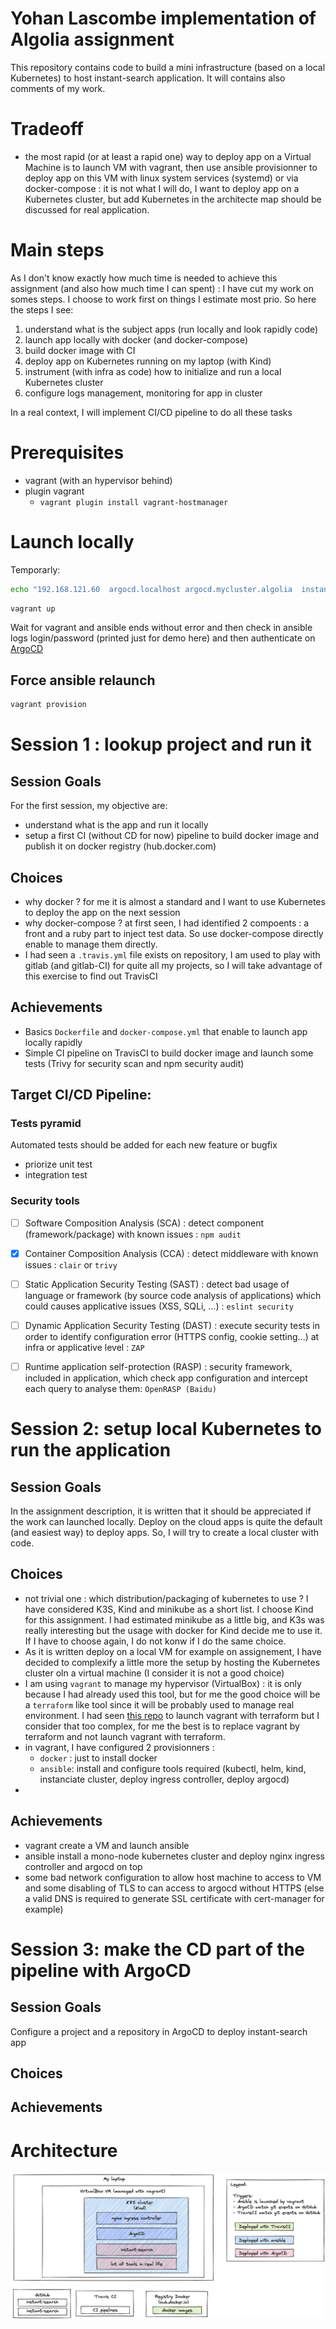 # Yohan Lascombe implementation of Algolia assignment

This repository contains code to build a mini infrastructure (based on a local Kubernetes) to host instant-search application.
It will contains also comments of my work.


# Tradeoff
* the most rapid (or at least a rapid one) way to deploy app on a Virtual Machine is to launch VM with vagrant, then use ansible provisionner to deploy app on this VM with linux system services (systemd) or via docker-compose : it is not what I will do, I want to deploy app on a Kubernetes cluster, but add Kubernetes in the architecte map should be discussed for real application.

# Main steps

As I don't know exactly how much time is needed to achieve this assignment (and also how much time I can spent) : I have cut my work on somes steps. I choose to work first on things I estimate most prio. So here the steps I see:
1. understand what is the subject apps (run locally and look rapidly code)
1. launch app locally with docker (and docker-compose)
1. build docker image with CI
1. deploy app on Kubernetes running on my laptop (with Kind)
1. instrument (with infra as code) how to initialize and run a local Kubernetes cluster
1. configure logs management, monitoring for app in cluster 

In a real context, I will implement CI/CD pipeline to do all these tasks


# Prerequisites

* vagrant (with an hypervisor behind)
* plugin vagrant
    * `vagrant plugin install vagrant-hostmanager`

# Launch locally

Temporarly:
```sh
echo "192.168.121.60  argocd.localhost argocd.mycluster.algolia  instant-search.mycluster.algolia" | sudo tee -a /etc/hosts
```

```bash
vagrant up
```

Wait for vagrant and ansible ends without error and then check in ansible logs login/password (printed just for demo here) and then
authenticate on [ArgoCD](https://argocd.mycluster.algolia/)

## Force ansible relaunch

```sh
vagrant provision
```

# Session 1 : lookup project and run it

## Session Goals
For the first session, my objective are:
* understand what is the app and run it locally
* setup a first CI (without CD for now) pipeline to build docker image and publish it on docker registry (hub.docker.com)

## Choices
* why docker ? for me it is almost a standard and I want to use Kubernetes to deploy the app on the next session
* why docker-compose ? at first seen, I had identified 2 compoents : a front and a ruby part to inject test data. So use docker-compose directly enable to manage them directly.
* I had seen a `.travis.yml` file exists on repository, I am used to play with gitlab (and gitlab-CI) for quite all my projects, so I will take advantage of this exercise to find out TravisCI

## Achievements
* Basics `Dockerfile` and `docker-compose.yml` that enable to launch app locally rapidly
* Simple CI pipeline on TravisCI to build docker image and launch some tests (Trivy for security scan and npm security audit)

## Target CI/CD Pipeline:

### Tests pyramid
Automated tests should be added for each new feature or bugfix
* priorize unit test
* integration test

### Security tools
* [ ] Software Composition Analysis (SCA) : detect component (framework/package) with known issues : `npm audit`
* [x] Container Composition Analysis (CCA) : detect middleware with known issues : `clair` or `trivy`
* [ ] Static Application Security Testing (SAST) : detect bad usage of language or framework (by source code analysis of applications) which could causes applicative issues (XSS, SQLi, …) : `eslint security`
* [ ] Dynamic Application Security Testing (DAST) : execute security tests in order to identify configuration error (HTTPS config, cookie setting...) at infra or applicative level : `ZAP`
* [ ] Runtime application self-protection (RASP) : security framework, included in application, which check app configuration and intercept each query to analyse them: `OpenRASP (Baidu)`









# Session 2: setup local Kubernetes to run the application

## Session Goals
In the assignment description, it is written that it should be appreciated if the work can launched locally. Deploy on the cloud apps is quite the default (and easiest way) to deploy apps. 
So, I will try to create a local cluster with code.

## Choices
* not trivial one : which distribution/packaging of kubernetes to use ? I have considered K3S, Kind and minikube as a short list. I choose Kind for this assignment. I had estimated minikube as a little big, 
and K3s was really interesting but the usage with docker for Kind decide me to use it. If I have to choose again, I do not konw if I do the same choice.
* As it is written deploy on a local VM for example on assignement, I have decided to complexify a little more the setup by hosting the Kubernetes cluster oln a virtual machine (I consider it is not a good choice)
* I am using `vagrant` to manage my hypervisor (VirtualBox) : it is only because I had already used this tool, but for me the good choice will be a `terraform` like tool since it will be probably used to manage real environment. 
I had seen [this repo](https://github.com/bmatcuk/terraform-provider-vagrant) to launch vagrant with terraform but I consider that too complex, for me the best is to replace vagrant by terraform and not launch vagrant with terraform.
* in vagrant, I have configured 2 provisionners : 
    * `docker` : just to install docker
    * `ansible`: install and configure tools required (kubectl, helm, kind, instanciate cluster, deploy ingress controller, deploy argocd)
* 
## Achievements
* vagrant create a VM and launch ansible
* ansible install a mono-node kubernetes cluster and deploy nginx ingress controller and argocd on top
* some bad network configuration to allow host machine to access to VM and some disabling of TLS to can access to argocd without HTTPS (else a valid DNS is required to generate SSL certificate with cert-manager for example)


# Session 3: make the CD part of the pipeline with ArgoCD

## Session Goals
Configure a project and a repository in ArgoCD to deploy instant-search app

## Choices
## Achievements


# Architecture

![](./docs/archi-basic.png)